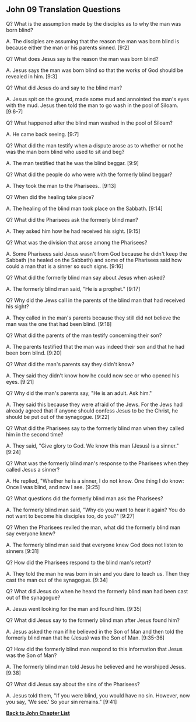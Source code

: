 ## John 09 Translation Questions ##

Q? What is the assumption made by the disciples as to why the man was born blind?

A. The disciples are assuming that the reason the man was born blind is because either the man or his parents sinned. [9:2]

Q? What does Jesus say is the reason the man was born blind?

A. Jesus says the man was born blind so that the works of God should be revealed in him. [9:3]

Q? What did Jesus do and say to the blind man?

A. Jesus spit on the ground, made some mud and annointed the man's eyes with the mud. Jesus then told the man to go wash in the pool of Siloam. [9:6-7]

Q? What happened after the blind man washed in the pool of Siloam?

A. He came back seeing. [9:7]

Q? What did the man testify when a dispute arose as to whether or not he was the man born blind who used to sit and beg?

A. The man testified that he was the blind beggar. [9:9]

Q? What did the people do who were with the formerly blind beggar?

A. They took the man to the Pharisees.. [9:13]

Q? When did the healing take place?

A. The healing of the blind man took place on the Sabbath. [9:14]

Q? What did the Pharisees ask the formerly blind man?

A. They asked him how he had received his sight. [9:15]

Q? What was the division that arose among the Pharisees?

A. Some Pharisees said Jesus wasn't from God because he didn't keep the Sabbath (he healed on the Sabbath) and some of the Pharisees said how could a man that is a sinner so such signs. [9:16]

Q? What did the formerly blind man say about Jesus when asked?

A. The formerly blind man said, "He is a prophet." [9:17]

Q? Why did the Jews call in the parents of the blind man that had received his sight?

A. They called in the man's parents because they still did not believe the man was the one that had been blind. [9:18]

Q? What did the parents of the man testify concerning their son?

A. The parents testified that the man was indeed their son and that he had been born blind. [9:20]

Q? What did the man's parents say they didn't know?

A. They said they didn't know how he could now see or who opened his eyes. [9:21]

Q? Why did the man's parents say, "He is an adult. Ask him."

A. They said this because they were afraid of the Jews. For the Jews had already agreed that if anyone should confess Jesus to be the Christ, he should be put out of the synagogue. [9:22]

Q? What did the Pharisees say to the formerly blind man when they called him in the second time?

A. They said, "Give glory to God. We know this man (Jesus) is a sinner." [9:24]

Q? What was the formerly blind man's response to the Pharisees when they called Jesus a sinner?

A. He replied, "Whether he is a sinner, I do not know. One thing I do know: Once I was blind, and now I see. [9:25]

Q? What questions did the formerly blind man ask the Pharisees?

A. The formerly blind man said, "Why do you want to hear it again? You do not want to become his disciples too, do you?" [9:27]

Q? When the Pharisees reviled the man, what did the formerly blind man say everyone knew?

A. The formerly blind man said that everyone knew God does not listen to sinners [9:31]

Q? How did the Pharisees respond to the blind man's retort?

A. They told the man he was born in sin and you dare to teach us. Then they cast the man out of the synagogue. [9:34]

Q? What did Jesus do when he heard the formerly blind man had been cast out of the synagogue?

A. Jesus went looking for the man and found him. [9:35]

Q? What did Jesus say to the formerly blind man after Jesus found him?

A. Jesus asked the man if he believed in the Son of Man and then told the formerly blind man that he (Jesus) was the Son of Man. [9:35-36]

Q? How did the formerly blind man respond to this information that Jesus was the Son of Man?

A. The formerly blind man told Jesus he believed and he worshiped Jesus. [9:38]

Q? What did Jesus say about the sins of the Pharisees?

A. Jesus told them, "If you were blind, you would have no sin. However, now you say, 'We see.' So your sin remains." [9:41]

__[Back to John Chapter List](./)__

